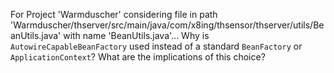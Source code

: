 For Project 'Warmduscher' considering file in path 'Warmduscher/thserver/src/main/java/com/x8ing/thsensor/thserver/utils/BeanUtils.java' with name 'BeanUtils.java'... Why is `AutowireCapableBeanFactory` used instead of a standard `BeanFactory` or `ApplicationContext`? What are the implications of this choice?